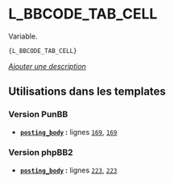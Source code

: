 # L_BBCODE_TAB_CELL


Variable.

```html
{L_BBCODE_TAB_CELL}
```

[*Ajouter une description*](https://fa-tvars.appspot.com/var/L_BBCODE_TAB_CELL)

## Utilisations dans les templates

### Version PunBB
* __[`posting_body`](../tpl/var/punbb/posting_body.md#readme) :__ lignes [`169`](../tpl/src/punbb/posting_body.tpl#L169), [`169`](../tpl/src/punbb/posting_body.tpl#L169)

### Version phpBB2
* __[`posting_body`](../tpl/var/subsilver/posting_body.md#readme) :__ lignes [`223`](../tpl/src/subsilver/posting_body.tpl#L223), [`223`](../tpl/src/subsilver/posting_body.tpl#L223)